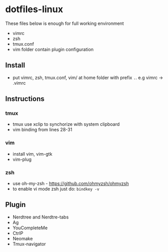 # dotfiles-linux

These files below is enough for full working environment

- vimrc
- zsh
- tmux.conf
- vim folder contain plugin configuration

## Install

- put vimrc, zsh, tmux.conf, vim/ at home folder with prefix `.`. e.g vimrc -> .vimrc

## Instructions

### tmux
- tmux use xclip to synchorize with system clipboard
- vim binding from lines 28-31

### vim
- install vim, vim-gtk
- vim-plug

### zsh
- use oh-my-zsh - https://github.com/ohmyzsh/ohmyzsh
- to enable vi mode zsh just do: `bindkey -v`

## Plugin

- Nerdtree and Nerdtre-tabs
- Ag
- YouCompleteMe
- CtrlP
- Neomake
- Tmux-navigator
